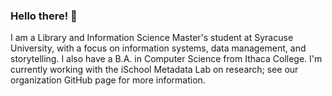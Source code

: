 ### Hello there! 👋

I am a Library and Information Science Master's student at Syracuse University, with a focus on information systems, data management, and storytelling. I also have a B.A. in Computer Science from Ithaca College.
I'm currently working with the iSchool Metadata Lab on research; see our organization GitHub page for more information.

<!--
**klpolley/klpolley** is a ✨ _special_ ✨ repository because its `README.md` (this file) appears on your GitHub profile.

Here are some ideas to get you started:

- 🔭 I’m currently working on ...
- 🌱 I’m currently learning ...
- 👯 I’m looking to collaborate on ...
- 🤔 I’m looking for help with ...
- 💬 Ask me about ...
- 📫 How to reach me: ...
- 😄 Pronouns: ...
- ⚡ Fun fact: ...
-->
